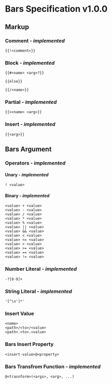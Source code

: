 # Bars Specification v1.0.0

## Markup

### Comment - *implemented*

```bars
{{!<comment>}}
```

### Block - *implemented*

```bars
{{#<name> <arg>?}}

{{else}}

{{/<name>}}
```

### Partial - *implemented*

```bars
{{><name> <arg>}}
```

### Insert - *implemented*

```bars
{{<arg>}}
```

## Bars Argument

### Operators - *implemented*

#### Unary - *implemented*

```bars
! <value>
```

#### Binary - *implemented*

```bars
<value> + <value>
<value> - <value>
<value> / <value>
<value> * <value>
<value> % <value>
<value> || <value>
<value> && <value>
<value> < <value>
<value> <= <value>
<value> > <value>
<value> >= <value>
<value> == <value>
<value> != <value>
```

### Number Literal - *implemented*

```bars
-?[0-9]+
```

### String Literal - *implemented*

```bars
'[^\n']*'
```

### Insert Value

```bars
<name>
<path>/<to>/<value>
<path>.<to>.<value>
```

### Bars Insert Property

```bars
<insert-value>@<property>
```

### Bars Transfrom Function - *implemented*

```bars
@<trasnform>(<args>, <arg>, ...)
```
